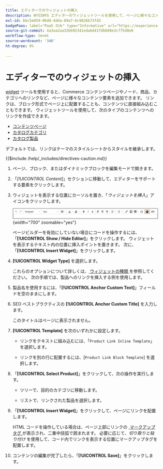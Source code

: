 ```yaml
---
title: エディターでのウィジェットの挿入
description: WYSIWYG エディターのウィジェットツールを使用して、ページに様々なコンテンツ要素を追加します。
exl-id: bbc5e059-06d8-4dda-89a7-6c9826b73fd3
badgePaas: label="PaaS のみ" type="Informative" url="https://experienceleague.adobe.com/ja/docs/commerce/user-guides/product-solutions" tooltip="Adobe Commerce on Cloud プロジェクト（Adobeが管理する PaaS インフラストラクチャ）およびオンプレミスプロジェクトにのみ適用されます。"
source-git-commit: 4a3aa2aa32b692341edabd41fdb608e3cff5d8e0
workflow-type: tm+mt
source-wordcount: '346'
ht-degree: 0%

---
```


# エディターでのウィジェットの挿入

[widget](widget-create.md) ツールを使用すると、Commerce コンテンツページやノード、商品、カテゴリへのリンクなど、ページに様々なコンテンツ要素を追加できます。 リンクは、ブロック形式でページ上に配置することも、コンテンツに直接組み込むこともできます。 ウィジェットツールを使用して、次のタイプのコンテンツへのリンクを作成できます。

- [コンテンツページ](pages.md)
- [カタログカテゴリ](../catalog/categories.md)
- [カタログ製品](../catalog/product-create.md)

デフォルトでは、リンクはテーマのスタイルシートからスタイルを継承します。

{{$include /help/_includes/directives-caution.md}}

1. ページ、ブロック、またはダイナミックブロックを編集モードで開きます。

1. 「_[!UICONTROL Content]_」セクションに移動して、エディターをサポートする要素をクリックします。

1. ウィジェットを表示する位置にカーソルを置き、「_ウィジェットを挿入_」アイコンをクリックします。

   ![&#x200B; エディターツールバー – ウィジェットを挿入 &#x200B;](./assets/editor-toolbar-widget-button.png){width="700" zoomable="yes"}

   ページビルダーを有効にしていない場合にコードを操作するには、「**[!UICONTROL Show / Hide Editor]**」をクリックします。 ウィジェットを表示するテキスト内の位置に挿入ポイントを置きます。 次に、「**[!UICONTROL Insert Widget]**」をクリックします。

1. **[!UICONTROL Widget Type]** を選択します。

   これらのオプションについて詳しくは、[&#x200B; ウィジェットの種類 &#x200B;](widgets.md#widget-types) を参照してください。 次の手順では、製品へのリンクを挿入する例を使用します。

1. 製品名を使用するには、「**[!UICONTROL Anchor Custom Text]**」フィールドを空のままにします。

1. SEO ベストプラクティスの **[!UICONTROL Anchor Custom Title]** を入力します。

   このタイトルはページに表示されません。

1. **[!UICONTROL Template]** を次のいずれかに設定します。

   - リンクをテキストに組み込むには、「`Product Link Inline Template`」を選択します。

   - リンクを別の行に配置するには、[`Product Link Block Template`] を選択します。

1. 「**[!UICONTROL Select Product]**」をクリックして、次の操作を実行します。

   - ツリーで、目的のカテゴリに移動します。

   - リストで、リンクされた製品を選択します。

1. 「**[!UICONTROL Insert Widget]**」をクリックして、ページにリンクを配置します。

   HTML コードを操作している場合は、ページ上部にリンクの [&#x200B; マークアップタグ &#x200B;](../systems/markup-tags.md) が表示され、二重中括弧で囲まれます。 必要に応じて、_切り取りと貼り付け_ を使用して、コード内でリンクを表示する位置にマークアップタグを配置します。

1. コンテンツの編集が完了したら、「**[!UICONTROL Save]**」をクリックします。

<!-- Last updated from includes: 2022-08-30 15:36:09 -->
